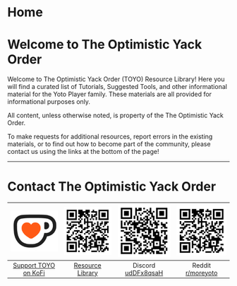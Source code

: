 # Home
# Welcome to The Optimistic Yack Order

Welcome to The Optimistic Yack Order (TOYO) Resource Library! Here you will find a curated list of Tutorials, Suggested Tools, and other informational material for the Yoto Player family. These materials are all provided for informational purposes only.


All content, unless otherwise noted, is property of the The Optimistic Yack Order.


To make requests for additional resources, report errors in the existing materials, or to find out how to become part of the community, please contact us using the links at the bottom of the page!

---

# Contact The Optimistic Yack Order
| ![kofi.png](img/kofi.png) | ![qr_resource_library.png](img/qr_resource_library.png) | ![qr_discord.png](img/qr_discord.png) | ![qr_reddit_moreyoto.png](img/qr_resource_library.png) |
| :-: | :-: | :-: | :-: |
| [Support TOYO on KoFi](https://ko-fi.com/theoptimisticyackorder) | [Resource Library](https://yackorder.org) | Discord [udDFx8qsaH](https://discord.gg/udDFx8qsaH) | Reddit [r/moreyoto](https://www.reddit.com/r/moreyoto/) |